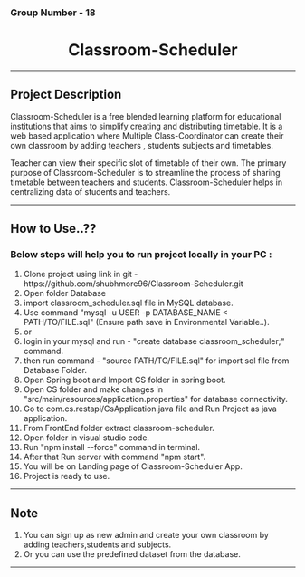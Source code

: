<h3> Group Number - 18</h3>

<h1 align="center">  Classroom-Scheduler  </h1>
<!-- <h3 align="center"> WeCare </h3> -->
<hr>
<h2>Project Description</h2>
<p>Classroom-Scheduler is a free blended learning platform for educational institutions that aims to simplify creating and distributing timetable. It is a web based application where Multiple Class-Coordinator can create their own classroom by adding teachers , students subjects and timetables.
</p>
<p>
   Teacher can view their specific slot of timetable of their own. The primary purpose of  Classroom-Scheduler is to streamline the process of sharing timetable between teachers and students. Classroom-Scheduler helps in centralizing data of students and teachers.
</p>
<hr>
<h2>How to Use..??</h2>
<h3>Below steps will help you to run project locally in your PC :</h3>
<ol>
	<li>Clone project using link in git - https://github.com/shubhmore96/Classroom-Scheduler.git </li>
	<li>Open folder Database</li>
	<li>import classroom_scheduler.sql file in MySQL database.</li>
	<li>Use command "mysql -u USER -p DATABASE_NAME < PATH/TO/FILE.sql" (Ensure path save in Environmental Variable..).</li>
	<li>or</li>
	<li>login in your mysql and run - "create database classroom_scheduler;" command.</li>
	<li>then run command - "source PATH/TO/FILE.sql" for import sql file from Database Folder.</li>
	<li>Open Spring boot and Import CS folder in spring boot.</li>
	<li>Open CS folder and make changes in "src/main/resources/application.properties" for database connectivity.</li>
	<li>Go to com.cs.restapi/CsApplication.java file and Run Project as java application.</li>
	<li>From FrontEnd folder extract classroom-scheduler.</li>
	<li>Open folder in visual studio code.</li>
	<li>Run "npm install --force" command in terminal.</li> 
	<li>After that Run server with command "npm start".</li>
	<li>You will be on Landing page of Classroom-Scheduler App.</li>
	<li>Project is ready to use.</li>
</ol>
<hr>
<h2>Note</h2>
  <ol>
	<li>You can sign up as new admin and create your own classroom by adding teachers,students and subjects.</li>
	<li>Or you can use the predefined dataset from the database. </li>
 </ol>
<hr>
